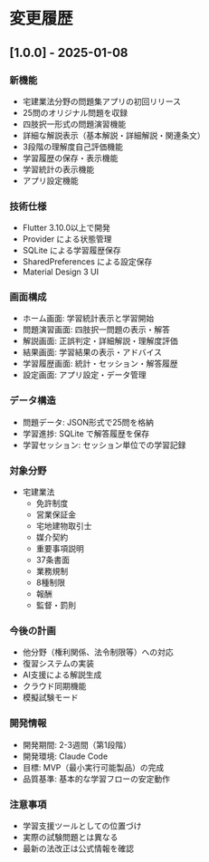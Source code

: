 # 変更履歴

## [1.0.0] - 2025-01-08

### 新機能
- 宅建業法分野の問題集アプリの初回リリース
- 25問のオリジナル問題を収録
- 四肢択一形式の問題演習機能
- 詳細な解説表示（基本解説・詳細解説・関連条文）
- 3段階の理解度自己評価機能
- 学習履歴の保存・表示機能
- 学習統計の表示機能
- アプリ設定機能

### 技術仕様
- Flutter 3.10.0以上で開発
- Provider による状態管理
- SQLite による学習履歴保存
- SharedPreferences による設定保存
- Material Design 3 UI

### 画面構成
- ホーム画面: 学習統計表示と学習開始
- 問題演習画面: 四肢択一問題の表示・解答
- 解説画面: 正誤判定・詳細解説・理解度評価
- 結果画面: 学習結果の表示・アドバイス
- 学習履歴画面: 統計・セッション・解答履歴
- 設定画面: アプリ設定・データ管理

### データ構造
- 問題データ: JSON形式で25問を格納
- 学習進捗: SQLite で解答履歴を保存
- 学習セッション: セッション単位での学習記録

### 対象分野
- 宅建業法
  - 免許制度
  - 営業保証金
  - 宅地建物取引士
  - 媒介契約
  - 重要事項説明
  - 37条書面
  - 業務規制
  - 8種制限
  - 報酬
  - 監督・罰則

### 今後の計画
- 他分野（権利関係、法令制限等）への対応
- 復習システムの実装
- AI支援による解説生成
- クラウド同期機能
- 模擬試験モード

### 開発情報
- 開発期間: 2-3週間（第1段階）
- 開発環境: Claude Code
- 目標: MVP（最小実行可能製品）の完成
- 品質基準: 基本的な学習フローの安定動作

### 注意事項
- 学習支援ツールとしての位置づけ
- 実際の試験問題とは異なる
- 最新の法改正は公式情報を確認